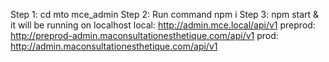 Step 1: cd mto mce_admin
Step 2: Run command npm i
Step 3: npm start & it will be running on localhost
local: http://admin.mce.local/api/v1
preprod: http://preprod-admin.maconsultationesthetique.com/api/v1
prod: http://admin.maconsultationesthetique.com/api/v1